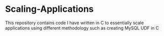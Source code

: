 # Scaling-Applications
This repository contains code I have written in C to essentially scale applications using different 
methodology such as creating MySQL UDF in C
